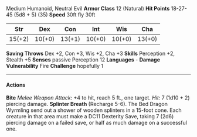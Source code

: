 Medium Humanoid, Neutral Evil
**Armor Class** 12 (Natural) 
**Hit Points** 18-27-45 (5d8 + 5) (35)
**Speed** 30ft  fly 30ft

| Str | Dex | Con | Int | Wis | Cha |
| ---- | ---- | ---- | ---- | ---- | ---- |
| 15(+2) | 10(+0) | 13(+1) | 10(+0) | 10(+0) | 13(+0) |
**Saving Throws** Dex +2, Con +3, Wis +2, Cha +3
**Skills** Perception +2, Stealth +5
**Senses** passive Perception 12
**Languages** -
**Damage Vulnerability** Fire
**Challenge** hopefully 1

---
#### **Actions**
**Bite** _Melee Weapon Attack:_ +4 to hit, reach 5 ft., one target. _Hit:_ 7 (1d10 + 2) piercing damage.
**Splinter Breath** (Recharge 5-6). The Bed Dragon Wyrmling
send out a shower of wooden splinters in a 15-foot cone. Each
creature in that area must make a DC11 Dexterity Save, taking
7 (2d6) piercing damage on a failed save, or half as much
damage on a successful one.